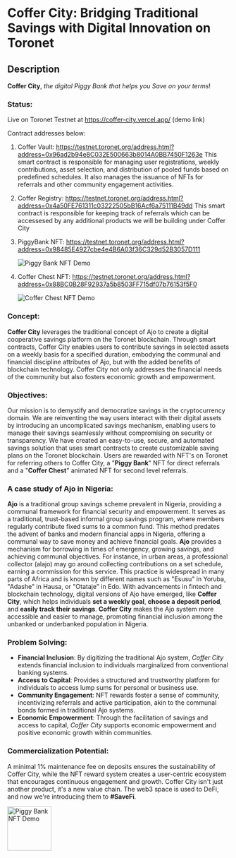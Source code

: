 # Coffer City: Bridging Traditional Savings with Digital Innovation on Toronet
## Description
 **Coffer City**, *the digital Piggy Bank that helps you Save on your terms*!
### Status:
Live on Toronet Testnet at https://coffer-city.vercel.app/ (demo link)

Contract addresses below:
1. Coffer Vault: https://testnet.toronet.org/address.html?address=0x96ad2b94e8C032E500663b8014A0BB7450F1263e
This smart contract is responsible for managing user registrations, weekly contributions, asset selection, and distribution of pooled funds based on predefined schedules. It also manages the issuance of NFTs for referrals and other community engagement activities.
2. Coffer Registry: https://testnet.toronet.org/address.html?address=0x4a50FE761311c03222505bB16Acf6a75111B49dd
This smart contract is responsible for keeping track of referrals which can be accessesed by any additional products we will be building under Coffer City
3. PiggyBank NFT: https://testnet.toronet.org/address.html?address=0x98485E4927cbe4e4B6A03f36C329d52B3057D111

   ![Piggy Bank NFT Demo](https://coffer.city/demo/piggybank.svg)
   
5. Coffer Chest NFT:  https://testnet.toronet.org/address.html?address=0x88BC0B28F92937a5b8503FF715df07b76153f5F0

   ![Coffer Chest NFT Demo](https://coffer.city/demo/coffer-chest.svg)
   

### Concept:
**Coffer City** leverages the traditional concept of Ajo to create a digital cooperative savings platform on the Toronet blockchain. Through smart contracts, Coffer City enables users to contribute savings in selected assets on a weekly basis for a specified duration, embodying the communal and financial discipline attributes of Ajo, but with the added benefits of blockchain technology. Coffer City not only addresses the financial needs of the community but also fosters economic growth and empowerment.

### Objectives:
Our mission is to demystify and democratize savings in the cryptocurrency domain. We are reinventing the way users interact with their digital assets by introducing an uncomplicated savings mechanism, enabling users to manage their savings seamlessly without compromising on security or transparency. We have created an easy-to-use, secure, and automated savings solution that uses smart contracts to create customizable saving plans on the Toronet blockchain. Users are rewarded with NFT's on Toronet for referring others to Coffer City, a "**Piggy Bank**" NFT for direct referrals and a "**Coffer Chest**" animated NFT for second level referrals.

### A case study of Ajo in Nigeria:
 **Ajo** is a traditional group savings scheme prevalent in Nigeria, providing a communal framework for financial security and empowerment. It serves as a traditional, trust-based informal group savings program, where members regularly contribute fixed sums to a common fund. This method predates the advent of banks and modern financial apps in Nigeria, offering a communal way to save money and achieve financial goals.
 **Ajo** provides a mechanism for borrowing in times of emergency, growing savings, and achieving communal objectives. For instance, in urban areas, a professional collector (alajo) may go around collecting contributions on a set schedule, earning a commission for this service.
 This practice is widespread in many parts of Africa and is known by different names such as "Esusu" in Yoruba, "Adashe" in Hausa, or "Otataje" in Edo. With advancements in fintech and blockchain technology, digital versions of Ajo have emerged, like **Coffer City**, which helps individuals **set a weekly goal**, **choose a deposit period**, and **easily track their savings**. **Coffer City** makes the Ajo system more accessible and easier to manage, promoting financial inclusion among the unbanked or underbanked population in Nigeria.

### Problem Solving:
- **Financial Inclusion**: By digitizing the traditional Ajo system, *Coffer City* extends financial inclusion to individuals marginalized from conventional banking systems.
- **Access to Capital**: Provides a structured and trustworthy platform for individuals to access lump sums for personal or business use.
- **Community Engagement**: NFT rewards foster a sense of community, incentivizing referrals and active participation, akin to the communal bonds formed in traditional Ajo systems.
- **Economic Empowerment**: Through the facilitation of savings and access to capital, *Coffer City* supports economic empowerment and positive economic growth within communities.

### Commercialization Potential:
A minimal 1% maintenance fee on deposits ensures the sustainability of Coffer City, while the NFT reward system creates a user-centric ecosystem that encourages continuous engagement and growth. Coffer City isn't just another product, it's a new value chain. The web3 space is used to DeFi, and now we're introducing them to **#SaveFi**.

<img src="https://coffer.city/demo/piggybank.svg" alt="Piggy Bank NFT Demo" width="100" height="100">
 
